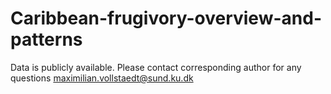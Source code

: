 # Caribbean-frugivory-overview-and-patterns

Data is publicly available. Please contact corresponding author for any questions
maximilian.vollstaedt@sund.ku.dk
